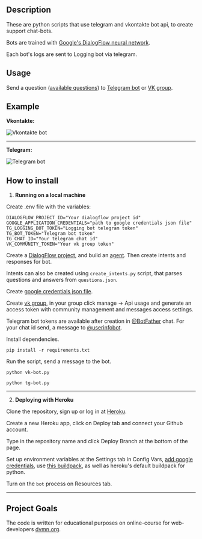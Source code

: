 ## Description

These are python scripts that use telegram and vkontakte bot api, to create support chat-bots.

Bots are trained with [Google's DialogFlow neural network](https://dialogflow.cloud.google.com/).

Each bot's logs are sent to Logging bot via telegram.

## Usage

Send a question ([available questions](https://gist.github.com/SergeyKozyr/e27114507c854c1d5d0f72e8c84591d9)) to [Telegram bot](https://t.me/dvmn_speech_recog_bot) or [VK group](https://vk.com/im?sel=-198272472).

## Example

**Vkontakte:**

![Vkontakte bot](https://github.com/SergeyKozyr/vk-tg-speech-recognition-bot/blob/media/vk-bot-example.gif?raw=true)

---

**Telegram:**

![Telegram bot](https://github.com/SergeyKozyr/vk-tg-speech-recognition-bot/blob/media/tg-bot-example.gif?raw=true)

## How to install

1) **Running on a local machine**

Create .env file with the variables:

```
DIALOGFLOW_PROJECT_ID="Your dialogflow project id"
GOOGLE_APPLICATION_CREDENTIALS="path to google credentials json file"
TG_LOGGING_BOT_TOKEN="Logging bot telegram token"
TG_BOT_TOKEN="Telegram bot token"
TG_CHAT_ID="Your telegram chat id"
VK_COMMUNITY_TOKEN="Your vk group token" 
```

Create a [DialogFlow project](https://cloud.google.com/dialogflow/es/docs/quick/setup), and build an [agent](https://cloud.google.com/dialogflow/es/docs/quick/build-agent). Then create intents and responses for bot. 

Intents can also be created using `create_intents.py` script, that parses questions and answers from `questions.json`.

Create [google credentials json file](https://cloud.google.com/docs/authentication/getting-started).

Create [vk group](https://vk.com/groups), in your group click manage -> Api usage and generate an access token with community management and messages access settings.

Telegram bot tokens are available after creation in [@BotFather](https://telegram.me/botfather) chat. For your chat id send, a message to [@userinfobot](https://telegram.me/userinfobot).

Install dependencies.

`pip install -r requirements.txt`

Run the script, send a message to the bot.

`python vk-bot.py`

`python tg-bot.py`

---

2) **Deploying with Heroku**

Clone the repository, sign up or log in at [Heroku](https://www.heroku.com/).

Create a new Heroku app, click on Deploy tab and connect your Github account.

Type in the repository name and click Deploy Branch at the bottom of the page.

Set up environment variables at the Settings tab in Config Vars, [add google credentials](https://stackoverflow.com/questions/47446480/how-to-use-google-api-credentials-json-on-heroku), use [this buildpack](https://github.com/gerywahyunugraha/heroku-google-application-credentials-buildpack), as well as heroku's default buildpack for python. 

Turn on the `bot` process on Resources tab.

--- 

## Project Goals
The code is written for educational purposes on online-course for web-developers [dvmn.org](https://dvmn.org).
